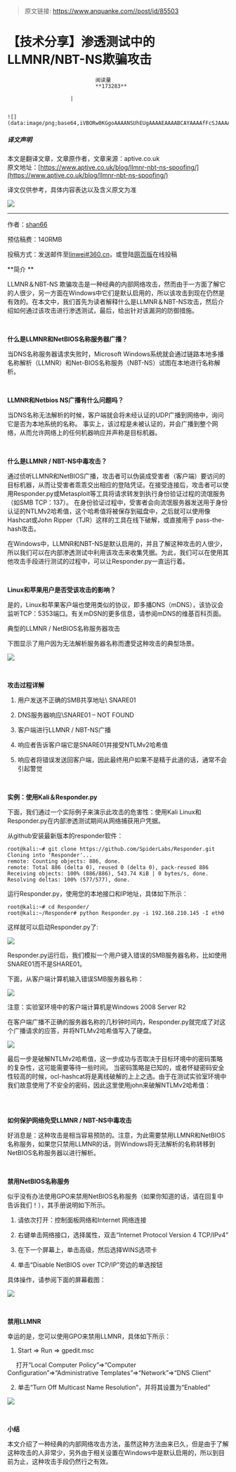 > 原文链接: https://www.anquanke.com//post/id/85503 


# 【技术分享】渗透测试中的LLMNR/NBT-NS欺骗攻击


                                阅读量   
                                **173283**
                            
                        |
                        
                                                                                                                                    ![](data:image/png;base64,iVBORw0KGgoAAAANSUhEUgAAAAEAAAABCAYAAAAfFcSJAAAAAXNSR0IArs4c6QAAAARnQU1BAACxjwv8YQUAAAAJcEhZcwAADsQAAA7EAZUrDhsAAAANSURBVBhXYzh8+PB/AAffA0nNPuCLAAAAAElFTkSuQmCC)
                                                                                            



##### 译文声明

本文是翻译文章，文章原作者，文章来源：aptive.co.uk
                                <br>原文地址：[https://www.aptive.co.uk/blog/llmnr-nbt-ns-spoofing/](https://www.aptive.co.uk/blog/llmnr-nbt-ns-spoofing/)

译文仅供参考，具体内容表达以及含义原文为准

**[![](https://p1.ssl.qhimg.com/t01ffbc378dc5552f50.jpg)](https://p1.ssl.qhimg.com/t01ffbc378dc5552f50.jpg)**

****

作者：[shan66](http://bobao.360.cn/member/contribute?uid=2522399780)

预估稿费：140RMB

投稿方式：发送邮件至[linwei#360.cn](mailto:linwei@360.cn)，或登陆[网页版](http://bobao.360.cn/contribute/index)在线投稿



**简介 **

LLMNR＆NBT-NS 欺骗攻击是一种经典的内部网络攻击，然而由于一方面了解它的人很少，另一方面在Windows中它们是默认启用的，所以该攻击到现在仍然是有效的。在本文中，我们首先为读者解释什么是LLMNR＆NBT-NS攻击，然后介绍如何通过该攻击进行渗透测试，最后，给出针对该漏洞的防御措施。

<br>

**什么是LLMNR和NetBIOS名称服务器广播？**

当DNS名称服务器请求失败时，Microsoft Windows系统就会通过链路本地多播名称解析（LLMNR）和Net-BIOS名称服务（NBT-NS）试图在本地进行名称解析。    

<br>

**LLMNR和Netbios NS广播有什么问题吗？**

当DNS名称无法解析的时候，客户端就会将未经认证的UDP广播到网络中，询问它是否为本地系统的名称。 事实上，该过程是未被认证的，并会广播到整个网络，从而允许网络上的任何机器响应并声称是目标机器。 

<br>

**什么是LLMNR / NBT-NS中毒攻击？**

通过侦听LLMNR和NetBIOS广播，攻击者可以伪装成受害者（客户端）要访问的目标机器，从而让受害者乖乖交出相应的登陆凭证。在接受连接后，攻击者可以使用Responder.py或Metasploit等工具将请求转发到执行身份验证过程的流氓服务（如SMB TCP：137）。 在身份验证过程中，受害者会向流氓服务器发送用于身份认证的NTLMv2哈希值，这个哈希值将被保存到磁盘中，之后就可以使用像Hashcat或John Ripper（TJR）这样的工具在线下破解，或直接用于 pass-the-hash攻击。

在Windows中，LLMNR和NBT-NS是默认启用的，并且了解这种攻击的人很少，所以我们可以在内部渗透测试中利用该攻击来收集凭据。为此，我们可以在使用其他攻击手段进行测试的过程中，可以让Responder.py一直运行着。 

<br>

**Linux和苹果用户是否受该攻击的影响？**

是的，Linux和苹果客户端也使用类似的协议，即多播DNS（mDNS），该协议会监听TCP：5353端口。有关mDSN的更多信息，请参阅mDNS的维基百科页面。

典型的LLMNR / NetBIOS名称服务器攻击

下图显示了用户因为无法解析服务器名称而遭受这种攻击的典型场景。

[![](https://p0.ssl.qhimg.com/t016b4e687342b7544c.png)](https://p0.ssl.qhimg.com/t016b4e687342b7544c.png)

<br>

**攻击过程详解**

1.	用户发送不正确的SMB共享地址\ SNARE01

2.	DNS服务器响应\SNARE01 – NOT FOUND

3.	客户端进行LLMNR / NBT-NS广播

4.	响应者告诉客户端它是SNARE01并接受NTLMv2哈希值

5.	响应者将错误发送回客户端，因此最终用户如果不是精于此道的话，通常不会引起警觉

<br>

**实例：使用Kali＆Responder.py**

下面，我们通过一个实际例子来演示此攻击的危害性：使用Kali Linux和Responder.py在内部渗透测试期间从网络捕获用户凭据。

从github安装最新版本的responder软件： 



```
root@kali:~# git clone https://github.com/SpiderLabs/Responder.git
Cloning into 'Responder'...
remote: Counting objects: 886, done.
remote: Total 886 (delta 0), reused 0 (delta 0), pack-reused 886
Receiving objects: 100% (886/886), 543.74 KiB | 0 bytes/s, done.
Resolving deltas: 100% (577/577), done.
```

运行Responder.py，使用您的本地接口和IP地址，具体如下所示： 



```
root@kali:~# cd Responder/
root@kali:~/Responder# python Responder.py -i 192.168.210.145 -I eth0
```

这样就可以启动Responder.py了:

[![](https://p0.ssl.qhimg.com/t011aeff268c044423f.png)](https://p0.ssl.qhimg.com/t011aeff268c044423f.png)

Responder.py运行后，我们模拟一个用户键入错误的SMB服务器名称，比如使用SNARE01而不是SHARE01。 

下面，从客户端计算机输入错误SMB服务器名称： 

[![](https://p3.ssl.qhimg.com/t01eb54fab03d847316.png)](https://p3.ssl.qhimg.com/t01eb54fab03d847316.png)

注意：实验室环境中的客户端计算机是Windows 2008 Server R2

在客户端广播不正确的服务器名称的几秒钟时间内，Responder.py就完成了对这个广播请求的应答，并将NTLMv2哈希值写入了硬盘。 

[![](https://p5.ssl.qhimg.com/t011abe6909a0379385.png)](https://p5.ssl.qhimg.com/t011abe6909a0379385.png)

最后一步是破解NTLMv2哈希值，这一步成功与否取决于目标环境中的密码策略的复杂性，这可能需要等待一些时间。 当密码策略是已知的，或者怀疑密码安全性较高的时候，ocl-hashcat将是离线破解的上上之选。由于在测试实验室环境中我们故意使用了不安全的密码，因此这里使用john来破解NTLMv2哈希值： 

[![](data:image/png;base64,iVBORw0KGgoAAAANSUhEUgAAAAEAAAABCAYAAAAfFcSJAAAAAXNSR0IArs4c6QAAAARnQU1BAACxjwv8YQUAAAAJcEhZcwAADsQAAA7EAZUrDhsAAAANSURBVBhXYzh8+PB/AAffA0nNPuCLAAAAAElFTkSuQmCC)](https://p4.ssl.qhimg.com/t0144a5df7ea81f4d62.png)

<br>

**如何保护网络免受LLMNR / NBT-NS中毒攻击**

好消息是：这种攻击是相当容易预防的。注意，为此需要禁用LLMNR和NetBIOS名称服务，如果您只禁用LLMNR的话，则Windows将无法解析的名称转移到NetBIOS名称服务器以进行解析。

<br>

**禁用NetBIOS名称服务**

似乎没有办法使用GPO来禁用NetBIOS名称服务（如果你知道的话，请在回复中告诉我们！），其手册说明如下所示。

1.	请依次打开：控制面板网络和Internet 网络连接

2.	右键单击网络接口，选择属性，双击“Internet Protocol Version 4 TCP/IPv4”

3.	在下一个屏幕上，单击高级，然后选择WINS选项卡

4.	单击“Disable NetBIOS over TCP/IP”旁边的单选按钮

具体操作，请参阅下面的屏幕截图： 

[![](https://p3.ssl.qhimg.com/t01ab7afd97785131f9.png)](https://p3.ssl.qhimg.com/t01ab7afd97785131f9.png)

<br>

**禁用LLMNR**

幸运的是，您可以使用GPO来禁用LLMNR，具体如下所示：

1.	Start =&gt; Run =&gt; gpedit.msc

     打开“Local Computer Policy”=&gt;“Computer Configuration”=&gt;“Administrative Templates”=&gt;“Network”=&gt;“DNS Client”

2.	单击“Turn Off Multicast Name Resolution”，并将其设置为“Enabled”

[![](https://p4.ssl.qhimg.com/t01d5898cd27275c06e.png)](https://p4.ssl.qhimg.com/t01d5898cd27275c06e.png)

<br>

**小结**

本文介绍了一种经典的内部网络攻击方法，虽然这种方法由来已久，但是由于了解这种攻击的人非常少，另外由于相关设置在Windows中是默认启用的，所以到目前为止，这种攻击手段仍然行之有效。 
